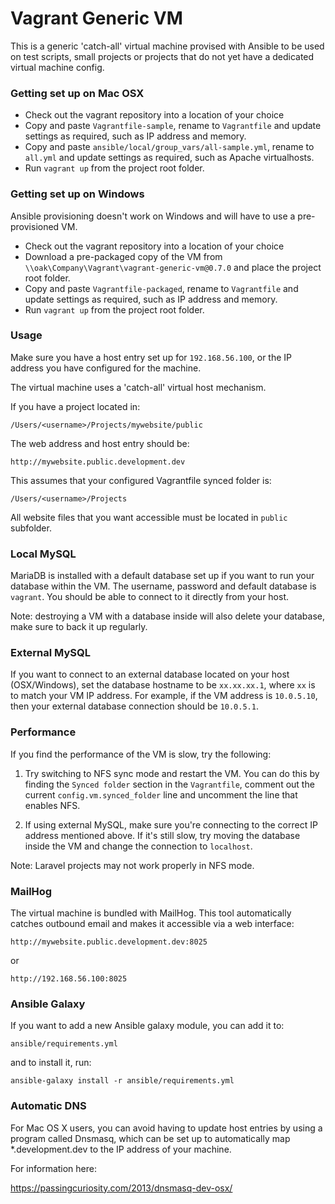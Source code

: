 # Vagrant Generic VM #

This is a generic 'catch-all' virtual machine provised with Ansible to be used on test scripts, small projects or projects that do not yet have a dedicated virtual machine config. 

### Getting set up on Mac OSX ###

* Check out the vagrant repository into a location of your choice
* Copy and paste `Vagrantfile-sample`, rename to `Vagrantfile` and update settings as required, such as IP address and memory. 
* Copy and paste `ansible/local/group_vars/all-sample.yml`, rename to `all.yml` and update settings as required, such as Apache virtualhosts.
* Run `vagrant up` from the project root folder.

### Getting set up on Windows ###

Ansible provisioning doesn't work on Windows and will have to use a pre-provisioned VM.

* Check out the vagrant repository into a location of your choice
* Download a pre-packaged copy of the VM from `\\oak\Company\Vagrant\vagrant-generic-vm@0.7.0` and place the project root folder.
* Copy and paste `Vagrantfile-packaged`, rename to `Vagrantfile` and update settings as required, such as IP address and memory.
* Run `vagrant up` from the project root folder.

### Usage ###

Make sure you have a host entry set up for `192.168.56.100`, or the IP address you have configured for the machine. 

The virtual machine uses a 'catch-all' virtual host mechanism. 

If you have a project located in:

`/Users/<username>/Projects/mywebsite/public`

The web address and host entry should be:

`http://mywebsite.public.development.dev`

This assumes that your configured Vagrantfile synced folder is:

`/Users/<username>/Projects`

All website files that you want accessible must be located in `public` subfolder. 

### Local MySQL ###

MariaDB is installed with a default database set up if you want to run your database within the VM. The username, password and default database is `vagrant`. You should be able to connect to it directly from your host. 

Note: destroying a VM with a database inside will also delete your database, make sure to back it up regularly.

### External MySQL ###

If you want to connect to an external database located on your host (OSX/Windows), set the database hostname to be `xx.xx.xx.1`, where `xx` is to match your VM IP address. For example, if the VM address is `10.0.5.10`, then your external database connection should be `10.0.5.1`.

### Performance ###

If you find the performance of the VM is slow, try the following:

1. Try switching to NFS sync mode and restart the VM. You can do this by finding the `Synced folder` section in the `Vagrantfile`, comment out the current `config.vm.synced_folder` line and uncomment the line that enables NFS.

2. If using external MySQL, make sure you're connecting to the correct IP address mentioned above. If it's still slow, try moving the database inside the VM and change the connection to `localhost`.

Note: Laravel projects may not work properly in NFS mode.

### MailHog ###

The virtual machine is bundled with MailHog. This tool automatically catches outbound email and makes it accessible via a web interface:

`http://mywebsite.public.development.dev:8025`

or 

`http://192.168.56.100:8025`

### Ansible Galaxy ###

If you want to add a new Ansible galaxy module, you can add it to:

`ansible/requirements.yml` 

and to install it, run: 

`ansible-galaxy install -r ansible/requirements.yml`

### Automatic DNS ###

For Mac OS X users, you can avoid having to update host entries by using a program called Dnsmasq, which can be set up to automatically map *.development.dev to the IP address of your machine.

For information here:

https://passingcuriosity.com/2013/dnsmasq-dev-osx/